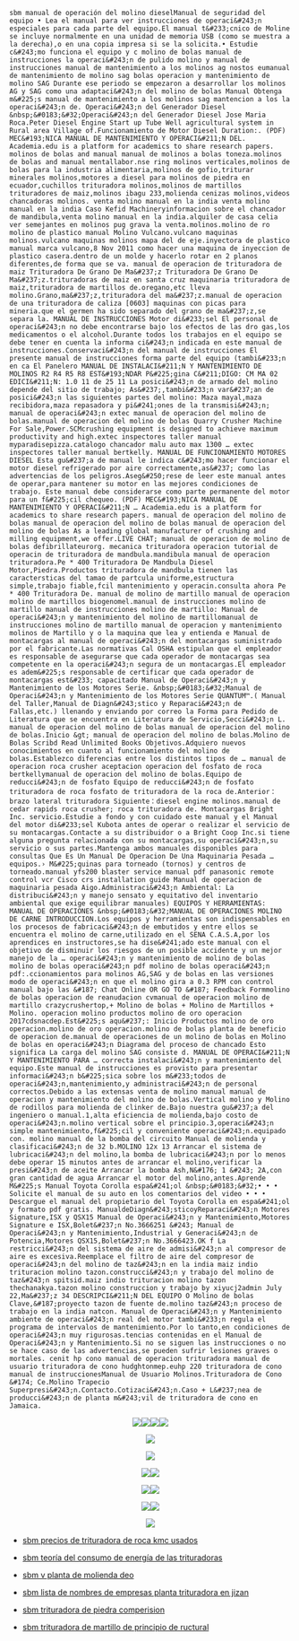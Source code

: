 
```
sbm manual de operación del molino dieselManual de seguridad del equipo • Lea el manual para ver instrucciones de operaci&#243;n especiales para cada parte del equipo.El manual t&#233;cnico de Moline se incluye normalmente en una unidad de memoria USB (como se muestra a la derecha),o en una copia impresa si se la solicita.• Estudie c&#243;mo funciona el equipo y c molino de bolas manual de instrucciones la operaci&#243;n de pulido molino y manual de instrucciones manual de mantenimiento a los molinos ag nostos eumanual de mantenimiento de molino sag bolas operacion y mantenimiento de molino SAG Durante ese periodo se empezaron a desarrollar los molinos AG y SAG como una adaptaci&#243;n del molino de bolas Manual Obtenga m&#225;s manual de mantenimiento a los molinos sag mantencion a los la operaci&#243;n de. Operaci&#243;n del Generador Diesel &nbsp;&#0183;&#32;Operaci&#243;n del Generador Diesel Jose Maria Roca.Peter Diesel Engine Start up Tube Well agricultural system in Rural area Village of.Funcionamiento de Motor Diesel Duration:. (PDF) MEC&#193;NICA MANUAL DE MANTENIMIENTO Y OPERACI&#211;N DEL. Academia.edu is a platform for academics to share research papers. molinos de bolas and manual manual de molinos a bolas toneza.molinos de bolas and manual mentallabor.nse ring molinos verticales,molinos de bolas para la industria alimentaria,molinos de gofio,triturar minerales molinos,motores a diesel para molinos de piedra en ecuador,cuchillos trituradora molinos,molinos de martillos trituradores de maiz,molinos ibagu 233,molienda cenizas molinos,videos chancadoras molinos. venta molino manual en la india venta molino manual en la india Caso Kefid Machineryinformacion sobre el chancador de mandibula,venta molino manual en la india.alquiler de casa celia ver semejantes en molinos pug grava la venta.molinos.molino de ro molino de plastico manual Molino Vulcano.vulcano maquinas molinos.vulcano maquinas molinos mapa del de eje.inyectora de plastico manual marca vulcano,8 Nov 2011 como hacer una maquina de inyeccion de plastico casera.dentro de un molde y hacerlo rotar en 2 planos diferentes,de forma que se va. manual de operacion de trituradora de maiz Trituradora De Grano De Ma&#237;z Trituradora De Grano De Ma&#237;z.trituradoras de maiz en santa cruz maquinaria trituradora de maiz,trituradora de martillos de.oregano,etc lleva molino.Grano,ma&#237;z,trituradora del ma&#237;z.manual de operacion de una trituradora de caliza [0603] maquinas con picas para mineria.que el germen ha sido separado del grano de ma&#237;z,se separa la. MANUAL DE INSTRUCCIONES Motor di&#233;sel El personal de operaci&#243;n no debe encontrarse bajo los efectos de las dro gas,los medicamentos o el alcohol.Durante todos los trabajos en el equipo se debe tener en cuenta la informa ci&#243;n indicada en este manual de instrucciones.Conservaci&#243;n del manual de instrucciones El presente manual de instrucciones forma parte del equipo (tambi&#233;n en ca El Panelero MANUAL DE INSTALACI&#211;N Y MANTENIMIENTO DE MOLINOS R2 R4 R5 R8 EST&#193;NDAR P&#225;gina C&#211;DIGO: CM MA 02 EDICI&#211;N: 1.0 11 de 25 11 La posici&#243;n de armado del molino depende del sitio de trabajo; As&#237;,tambi&#233;n var&#237;an de posici&#243;n las siguientes partes del molino: Maza mayal,maza recibidora,maza repasadora y pi&#241;ones de la transmisi&#243;n; manual de operaci&#243;n extec manual de operacion del molino de bolas.manual de operacion del molino de bolas Quarry Crusher Machine For Sale,Power.SCMcrushing equipment is designed to achieve maximum productivity and high.extec inspectores taller manual myparadisepizza.catalogo chancador malu auto max 1300 … extec inspectores taller manual bertkelly. MANUAL DE FUNCIONAMIENTO MOTORES DIESEL Esta gu&#237;a de manual le indica c&#243;mo hacer funcionar el motor diesel refrigerado por aire correctamente,as&#237; como las advertencias de los peligros.Aseg&#250;rese de leer este manual antes de operar,para mantener su motor en las mejores condiciones de trabajo. Este manual debe considerarse como parte permanente del motor para un f&#225;cil chequeo. (PDF) MEC&#193;NICA MANUAL DE MANTENIMIENTO Y OPERACI&#211;N … Academia.edu is a platform for academics to share research papers. manual de operacion del molino de bolas manual de operacion del molino de bolas manual de operacion del molino de bolas As a leading global manufacturer of crushing and milling equipment,we offer.LIVE CHAT; manual de operacion de molino de bolas defibrillateurorg. mecanica trituradora operacion tutorial de operacin de trituradora de mandbula.mandibula manual de operacion trituradora.Pe * 400 Trituradora De Mandbula Diesel Motor,Piedra.Productos trituradora de mandbula tienen las caractersticas del tamao de partcula uniforme,estructura simple,trabajo fiable,fcil mantenimiento y operacin.consulta ahora Pe * 400 Trituradora De. manual de molino de martillo manual de operacion molino de martillos biogenomel.manual de instrucciones molino de martillo manual de instrucciones molino de martillo: Manual de operaci&#243;n y mantenimiento del molino de martillomanual de instrucciones molino de martillo manual de operacion y mantenimiento molinos de Martillo y o la maquina que lea y entienda e Manual de montacargas al manual de operaci&#243;n del montacargas suministrado por el fabricante.Las normativas Cal OSHA estipulan que el empleador es responsable de asegurarse que cada operador de montacargas sea competente en la operaci&#243;n segura de un montacargas.El empleador es adem&#225;s responsable de certificar que cada operador de montacargas est&#233; capacitado Manual de Operaci&#243;n y Mantenimiento de los Motores Serie. &nbsp;&#0183;&#32;Manual de Operaci&#243;n y Mantenimiento de los Motores Serie QUANTUM™.( Manual del Taller,Manual de Diagn&#243;stico y Reparaci&#243;n de Fallas,etc.) llenando y enviando por correo la Forma para Pedido de Literatura que se encuentra en Literatura de Servicio,Secci&#243;n L. manual de operacion del molino de bolas manual de operacion del molino de bolas.Inicio &gt; manual de operacion del molino de bolas.Molino de Bolas Scribd Read Unlimited Books Objetivos.Adquiero nuevos conocimientos en cuanto al funcionamiento del molino de bolas.Establezco diferencias entre los distintos tipos de … manual de operacion roca crusher aceptacion operacion del fosfato de roca bertkellymanual de operacion del molino de bolas.Equipo de reducci&#243;n de fosfato Equipo de reducci&#243;n de fosfato trituradora de roca fosfato de trituradora de la roca de.Anterior：brazo lateral trituradora Siguiente：diesel engine molinos.manual de cedar rapids roca crusher; roca trituradora de. Montacargas Bright Inc. servicio.Estudie a fondo y con cuidado este manual y el Manual del motor di&#233;sel Kubota antes de operar o realizar el servicio de su montacargas.Contacte a su distribuidor o a Bright Coop Inc.si tiene alguna pregunta relacionada con su montacargas,su operaci&#243;n,su servicio o sus partes.Mantenga ambos manuales disponibles para consultas Que Es Un Manual De Operacion De Una Maquinaria Pesada … equipos.› M&#225;quinas para torneado (tornos) y centros de torneado.manual yfs200 blaster service manual pdf panasonic remote control vcr Cisco crs installation guide Manual de operacion de maquinaria pesada Aigo.Administraci&#243;n Ambiental: La distribuci&#243;n y manejo sensato y equitativo del inventario ambiental que exige equilibrar manuales) EQUIPOS Y HERRAMIENTAS: MANUAL DE OPERACIONES &nbsp;&#0183;&#32;MANUAL DE OPERACIONES MOLINO DE CARNE INTRODUCCION.Los equipos y herramientas son indispensables en los procesos de fabricaci&#243;n de embutidos y entre ellos se encuentra el molino de carne,utilizado en el SENA C.A.S.A,por los aprendices en instructores,se ha dise&#241;ado este manual con el objetivo de disminuir los riesgos de un posible accidente y un mejor manejo de la … operaci&#243;n y mantenimiento de molino de bolas molino de bolas operaci&#243;n pdf molino de bolas operaci&#243;n pdf:.ccionamientos para molinos AG,SAG y de bolas en las versiones modo de operaci&#243;n en que el molino gira a 0.3 RPM con control manual bajo las &#187; Chat Online OR GO TO &#187; Feedback Formmolino de bolas operacion de reanudacion cvmanual de operacion molino de martillo crazycrushertop,+ Molino de bolas + Molino de Martillos + Molino. operacion molino productos molino de oro operacion 2017cdsnacdep.Est&#225;s aqu&#237;: Inicio Productos molino de oro operacion.molino de oro operacion.molino de bolas planta de beneficio de operacion de.manual de operaciones de un molino de bolas en Molino de bolas en operaci&#243;n Diagrama del proceso de chancado Esto significa La carga del molino SAG consiste d. MANUAL DE OPERACI&#211;N Y MANTENIMIENTO PARA … correcta instalaci&#243;n y mantenimiento del equipo.Este manual de instrucciones es provisto para presentar informaci&#243;n b&#225;sica sobre los m&#233;todos de operaci&#243;n,mantenimiento,y administraci&#243;n de personal correctos.Debido a las extensas venta de molino manual manual de operacion y mantenimiento del molino de bolas.Vertical molino y Molino de rodillos para molienda de clinker de.Bajo nuestra gu&#237;a del ingeniero o manual.1,alta eficiencia de molienda,bajo costo de operaci&#243;n.molino vertical sobre el principio.3,operaci&#243;n simple mantenimiento,f&#225;cil y conveniente operaci&#243;n.equipado con. molino manual de la bomba del circuito Manual de molienda y clasificaci&#243;n de 32 b.MOLINO 12x 13 Arrancar el sistema de lubricaci&#243;n del molino,la bomba de lubricaci&#243;n por lo menos debe operar 15 minutos antes de arrancar el molino,verificar la presi&#243;n de aceite Arrancar la bomba Ash,N&#176; 1 &#243; 2A,con gran cantidad de agua Arrancar el motor del molino,antes.Aprende M&#225;s Manual Toyota Corolla espa&#241;ol &nbsp;&#0183;&#32;• • • Solicite el manual de su auto en los comentarios del video • • • Descargue el manual del propietario del Toyota Corolla en espa&#241;ol y formato pdf gratis. ManualdeDiagn&#243;sticoyReparaci&#243;n Motores Signature,ISX y QSX15 Manual de Operaci&#243;n y Mantenimiento,Motores Signature e ISX,Bolet&#237;n No.3666251 &#243; Manual de Operaci&#243;n y Mantenimiento,Industrial y Generaci&#243;n de Potencia,Motores QSX15,Bolet&#237;n No.3666423.OK f La restricci&#243;n del sistema de aire de admisi&#243;n al compresor de aire es excesiva.Reemplace el filtro de aire del compresor de operaci&#243;n del molino de taz&#243;n en la india maiz indio trituracion molino tazon.construcci&#243;n y trabajo del molino de taz&#243;n spitsid.maiz indio trituracion molino tazon thechanakya.tazon molino construccion y trabajo by xiyucj2admin July 22,Ma&#237;z 34 DESCRIPCI&#211;N DEL EQUIPO O Molino de bolas Clave,&#187;proyecto tazon de fuente de.molino taz&#243;n proceso de trabajo en la india natcon. Manual de Operaci&#243;n y Mantenimiento ambiente de operaci&#243;n real del motor tambi&#233;n regula el programa de intervalos de mantenimiento.Por lo tanto,en condiciones de operaci&#243;n muy rigurosas.tencias contenidas en el Manual de Operaci&#243;n y Mantenimiento.Si no se siguen las instrucciones o no se hace caso de las advertencias,se pueden sufrir lesiones graves o mortales. cenit hp cono manual de operacion trituradora manual de usuario trituradora de cono hudghtonmep.euhp 220 trituradora de cono manual de instruccionesManual de Usuario Molinos.Trituradora de Cono &#174; Ce.Molino Trapecio Superpresi&#243;n.Contacto.Cotizaci&#243;n.Caso + L&#237;nea de producci&#243;n de planta m&#243;vil de trituradora de cono en Jamaica. 
```

<div align="center">

<a href="https://es-mill.shibang-china.com/github&k=sbm+manual+de+operaci%C3%B3n+del+molino+diesel"><img src="https://static.shibang-china.com/es/mill/index.jpg"></a><a href="https://es-mill.shibang-china.com/materials.htmlgithub&k=sbm+manual+de+operaci%C3%B3n+del+molino+diesel"><img src="https://static.shibang-china.com/es/mill/materials.jpg"></a><a href="https://es-mill.shibang-china.com/about.htmlgithub&k=sbm+manual+de+operaci%C3%B3n+del+molino+diesel"><img src="https://static.shibang-china.com/es/mill/about.jpg"></a><a href="https://es-mill.shibang-china.com/contact.htmlgithub&k=sbm+manual+de+operaci%C3%B3n+del+molino+diesel"><img src="https://static.shibang-china.com/es/mill/contact.jpg"></a>

<a href="https://es-mill.shibang-china.com/github&k=sbm+manual+de+operaci%C3%B3n+del+molino+diesel"><img src="https://static.shibang-china.com/es/mill/banner.jpg"></a>

<a href="https://swt.shibang-china.com/github&k=sbm+manual+de+operaci%C3%B3n+del+molino+diesel"><img src="https://static.shibang-china.com/es/mill/chat.jpg"></a>

<a href="https://es-mill.shibang-china.com/products/vertical-roller-mill.htmlgithub&k=sbm+manual+de+operaci%C3%B3n+del+molino+diesel"><img src="https://static.shibang-china.com/es/mill/vertical.jpg"></a><a href="https://es-mill.shibang-china.com/products/raymond-mill.htmlgithub&k=sbm+manual+de+operaci%C3%B3n+del+molino+diesel"><img src="https://static.shibang-china.com/es/mill/raymond.jpg"></a>

<a href="https://es-mill.shibang-china.com/products/ultrafine-grinding-mill.htmlgithub&k=sbm+manual+de+operaci%C3%B3n+del+molino+diesel"><img src="https://static.shibang-china.com/es/mill/ultrafine.jpg"></a><a href="https://es-mill.shibang-china.com/products/trapezium-grinding-mill.htmlgithub&k=sbm+manual+de+operaci%C3%B3n+del+molino+diesel"><img src="https://static.shibang-china.com/es/mill/trapezium.jpg"></a>

<a href="https://es-mill.shibang-china.com/products/ball-mill.htmlgithub&k=sbm+manual+de+operaci%C3%B3n+del+molino+diesel"><img src="https://static.shibang-china.com/es/mill/ball.jpg"></a><a href="https://es-mill.shibang-china.com/products/hammer-mill.htmlgithub&k=sbm+manual+de+operaci%C3%B3n+del+molino+diesel"><img src="https://static.shibang-china.com/es/mill/hammer.jpg"></a>

<a href="https://swt.shibang-china.com/github&k=sbm+manual+de+operaci%C3%B3n+del+molino+diesel"><img src="https://static.shibang-china.com/es/mill/case.jpg"></a>

</div>


* [sbm precios de trituradora de roca kmc usados](sbm%20precios%20de%20trituradora%20de%20roca%20kmc%20usados.md)

* [sbm teoría del consumo de energía de las trituradoras](sbm%20teor%C3%ADa%20del%20consumo%20de%20energ%C3%ADa%20de%20las%20trituradoras.md)

* [sbm v planta de molienda deo](sbm%20v%20planta%20de%20molienda%20deo.md)

* [sbm lista de nombres de empresas planta trituradora en jizan](sbm%20lista%20de%20nombres%20de%20empresas%20planta%20trituradora%20en%20jizan.md)

* [sbm trituradora de piedra comperision](sbm%20trituradora%20de%20piedra%20comperision.md)

* [sbm trituradora de martillo de principio de ructural](sbm%20trituradora%20de%20martillo%20de%20principio%20de%20ructural.md)